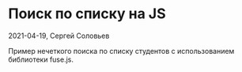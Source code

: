 # Поиск по списку на JS
2021-04-19, Сергей Соловьев

Пример нечеткого поиска по списку студентов с использованием библиотеки fuse.js.
